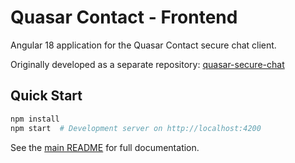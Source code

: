 # Quasar Contact - Frontend

Angular 18 application for the Quasar Contact secure chat client.

Originally developed as a separate repository: [quasar-secure-chat](https://github.com/art2url/quasar-secure-chat)

## Quick Start

```bash
npm install
npm start  # Development server on http://localhost:4200
```

See the [main README](../README.md) for full documentation.
